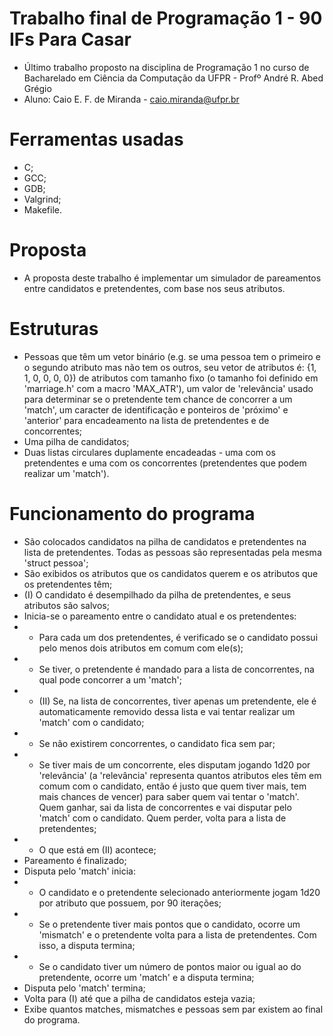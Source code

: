 # Trabalho final de Programação 1 - 90 IFs Para Casar
- Último trabalho proposto na disciplina de Programação 1 no curso de Bacharelado em Ciência da Computação da UFPR - Profº André R. Abed Grégio
- Aluno: Caio E. F. de Miranda - caio.miranda@ufpr.br

# Ferramentas usadas
- C;
- GCC;
- GDB;
- Valgrind;
- Makefile.

# Proposta
- A proposta deste trabalho é implementar um simulador de pareamentos entre candidatos e pretendentes, com base nos seus atributos.

# Estruturas
- Pessoas que têm um vetor binário (e.g. se uma pessoa tem o primeiro e o segundo atributo mas não tem os outros, seu vetor de atributos é: {1, 1, 0, 0, 0, 0}) de atributos com tamanho fixo (o tamanho foi definido em 'marriage.h' com a macro 'MAX_ATR'), um valor de 'relevância' usado para determinar se o pretendente tem chance de concorrer a um 'match', um caracter de identificação e ponteiros de 'próximo' e 'anterior' para encadeamento na lista de pretendentes e de concorrentes;
- Uma pilha de candidatos;
- Duas listas circulares duplamente encadeadas - uma com os pretendentes e uma com os concorrentes (pretendentes que podem realizar um 'match').

# Funcionamento do programa
- São colocados candidatos na pilha de candidatos e pretendentes na lista de pretendentes. Todas as pessoas são representadas pela mesma 'struct pessoa';
- São exibidos os atributos que os candidatos querem e os atributos que os pretendentes têm;
- (I) O candidato é desempilhado da pilha de pretendentes, e seus atributos são salvos;
- Inicia-se o pareamento entre o candidato atual e os pretendentes:
- - Para cada um dos pretendentes, é verificado se o candidato possui pelo menos dois atributos em comum com ele(s);
- - Se tiver, o pretendente é mandado para a lista de concorrentes, na qual pode concorrer a um 'match';
- - (II) Se, na lista de concorrentes, tiver apenas um pretendente, ele é automaticamente removido dessa lista e vai tentar realizar um 'match' com o candidato;
- - Se não existirem concorrentes, o candidato fica sem par;
- - Se tiver mais de um concorrente, eles disputam jogando 1d20 por 'relevância' (a 'relevância' representa quantos atributos eles tẽm em comum com o candidato, então é justo que quem tiver mais, tem mais chances de vencer) para saber quem vai tentar o 'match'. Quem ganhar, sai da lista de concorrentes e vai disputar pelo 'match' com o candidato. Quem perder, volta para a lista de pretendentes;
- - O que está em (II) acontece;
- Pareamento é finalizado;
- Disputa pelo 'match' inicia:
- - O candidato e o pretendente selecionado anteriormente jogam 1d20 por atributo que possuem, por 90 iterações;
- - Se o pretendente tiver mais pontos que o candidato, ocorre um 'mismatch' e o pretendente volta para a lista de pretendentes. Com isso, a disputa termina;
- - Se o candidato tiver um número de pontos maior ou igual ao do pretendente, ocorre um 'match' e a disputa termina;
- Disputa pelo 'match' termina;
- Volta para (I) até que a pilha de candidatos esteja vazia;
- Exibe quantos matches, mismatches e pessoas sem par existem ao final do programa.